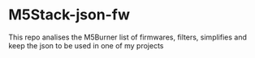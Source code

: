 # M5Stack-json-fw
This repo analises the M5Burner list of firmwares, filters, simplifies and keep the json to be used in one of my projects 
